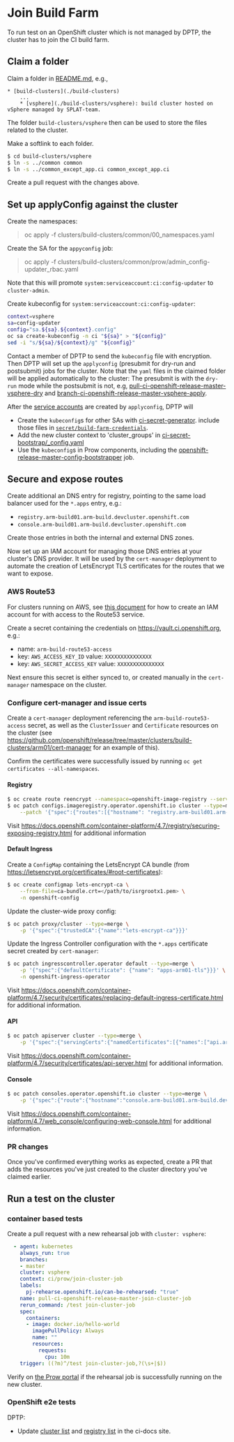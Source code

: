 # Join Build Farm

To run test on an OpenShift cluster which is not managed by DPTP, the cluster has to join the CI build farm.

## Claim a folder

Claim a folder in [README.md](../README.md), e.g.,

```
* [build-clusters](./build-clusters)
    ...
    * [vsphere](./build-clusters/vsphere): build cluster hosted on vSphere managed by SPLAT-team.
```

The folder `build-clusters/vsphere` then can be used to store the files related to the cluster.

Make a softlink to each folder.

```sh
$ cd build-clusters/vsphere
$ ln -s ../common common
$ ln -s ../common_except_app.ci common_except_app.ci
```

Create a pull request with the changes above.

## Set up applyConfig against the cluster

Create the namespaces:

> oc apply -f clusters/build-clusters/common/00_namespaces.yaml

Create the SA for the `appyconfig` job:

> oc apply -f clusters/build-clusters/common/prow/admin_config-updater_rbac.yaml

Note that this will promote `system:serviceaccount:ci:config-updater` to `cluster-admin`.

Create kubeconfig for `system:serviceaccount:ci:config-updater`:

```sh
context=vsphere
sa=config-updater
config="sa.${sa}.${context}.config"
oc sa create-kubeconfig -n ci "${sa}" > "${config}"
sed -i "s/${sa}/${context}/g" "${config}"
```

Contact a member of DPTP to send the `kubeconfig` file with encryption. Then DPTP will set up the `applyconfig` (presubmit for dry-run and postsubmit) jobs for the cluster. Note that the `yaml` files in the claimed folder will be applied automatically to the cluster: The presubmit is with the `dry-run` mode while the postsubmit is not, e.g, [pull-ci-openshift-release-master-vsphere-dry](https://github.com/openshift/release/blob/d3e0f9b333f74537376a8978d958b33b8b081733/ci-operator/jobs/openshift/release/openshift-release-master-presubmits.yaml#L778) and [branch-ci-openshift-release-master-vsphere-apply](https://github.com/openshift/release/blob/d3e0f9b333f74537376a8978d958b33b8b081733/ci-operator/jobs/openshift/release/openshift-release-master-postsubmits.yaml#L170).

After the [service accounts](./build-clusters/vsphere1/ci) are created by `applyconfig`, DPTP will
* Create the `kubeconfig`s for other SAs with [ci-secret-generator](https://github.com/openshift/release/blob/master/core-services/ci-secret-generator/_config.yaml). include those files in [`secret/build-farm-credentials`](https://github.com/openshift/release/blob/79e657752f6fae3367fcd70ed260bccf98e8a32c/core-services/ci-secret-bootstrap/_config.yaml#L1009-L1011).
* Add the new cluster context to 'cluster_groups' in [ci-secret-bootstrap/_config.yaml](https://github.com/openshift/release/blob/master/core-services/ci-secret-bootstrap/_config.yaml)
* Use the `kubeconfig`s in Prow components, including the [openshift-release-master-config-bootstrapper](https://github.com/openshift/release/blob/b2ee6d838506945347a620717f00205c40e80d9f/ci-operator/jobs/infra-periodics.yaml#L799) job.

## Secure and expose routes

Create additional an DNS entry for registry, pointing to the same load balancer used for the `*.apps` entry, e.g.:
- `registry.arm-build01.arm-build.devcluster.openshift.com`
- `console.arm-build01.arm-build.devcluster.openshift.com`

Create those entries in both the internal and external DNS zones.

Now set up an IAM account for managing those DNS entries at your cluster's DNS provider. It will be used by the `cert-manager` deployment to automate the creation of LetsEncrypt TLS certificates for the routes that we want to expose.

### AWS Route53

For clusters running on AWS, see [this document](https://cert-manager.io/docs/configuration/acme/dns01/route53/) for how to create an IAM account for with access to the Route53 service.

Create a secret containing the credentials on https://vault.ci.openshift.org, e.g.:
- name: `arm-build-route53-access`
- key: `AWS_ACCESS_KEY_ID`
  value: `XXXXXXXXXXXXXXX`
- key: `AWS_SECRET_ACCESS_KEY`
  value: `XXXXXXXXXXXXXXX`

Next ensure this secret is either synced to, or created manually in the `cert-manager` namespace on the cluster.

### Configure cert-manager and issue certs

Create a `cert-manager` deployment referencing the `arm-build-route53-access` secret, as well as the `ClusterIssuer` and `Certificate` resources on the cluster (see https://github.com/openshift/release/tree/master/clusters/build-clusters/arm01/cert-manager for an example of this).

Confirm the certificates were successfully issued by running `oc get certificates --all-namespaces`.

#### Registry

```sh
$ oc create route reencrypt --namespace=openshift-image-registry --service=image-registry --hostname='registry.arm-build01.arm-build.devcluster.openshift.com'
$ oc patch configs.imageregistry.operator.openshift.io cluster --type=merge \
    --patch '{"spec":{"routes":[{"hostname": "registry.arm-build01.arm-build.devcluster.openshift.com","name":"image-registry","secretName":"registry-arm01-tls"}]}}'
```

Visit https://docs.openshift.com/container-platform/4.7/registry/securing-exposing-registry.html for additional information

#### Default Ingress

Create a `ConfigMap` containing the LetsEncrypt CA bundle (from https://letsencrypt.org/certificates/#root-certificates):

```sh
$ oc create configmap lets-encrypt-ca \
    --from-file=ca-bundle.crt=</path/to/isrgrootx1.pem> \
    -n openshift-config
```

Update the cluster-wide proxy config:

```sh
$ oc patch proxy/cluster --type=merge \
    -p '{"spec":{"trustedCA":{"name":"lets-encrypt-ca"}}}'
```

Update the Ingress Controller configuration with the `*.apps` certificate secret created by `cert-manager`:

```sh
$ oc patch ingresscontroller.operator default --type=merge \
    -p '{"spec":{"defaultCertificate": {"name": "apps-arm01-tls"}}}' \
    -n openshift-ingress-operator
```

Visit https://docs.openshift.com/container-platform/4.7/security/certificates/replacing-default-ingress-certificate.html for additional information.

#### API

```sh
$ oc patch apiserver cluster --type=merge \
    -p '{"spec":{"servingCerts":{"namedCertificates":[{"names":["api.arm-build01.arm-build.devcluster.openshift.com"],"servingCertificate":{"name":"apiserver-arm01-tls"}}]}}}' 
```

Visit https://docs.openshift.com/container-platform/4.7/security/certificates/api-server.html for additional information.

#### Console

```sh
$ oc patch consoles.operator.openshift.io cluster --type=merge \
    -p '{"spec":{"route":{"hostname":"console.arm-build01.arm-build.devcluster.openshift.com","secret":{"name":"console-arm01-tls"}}}}'
```

Visit https://docs.openshift.com/container-platform/4.7/web_console/configuring-web-console.html for additional information.

### PR changes

Once you've confirmed everything works as expected, create a PR that adds the resources you've just created to the cluster directory you've claimed earlier.   

## Run a test on the cluster

### container based tests

Create a pull request with a new rehearsal job with `cluster: vsphere`:

```yaml
  - agent: kubernetes
    always_run: true
    branches:
    - master
    cluster: vsphere
    context: ci/prow/join-cluster-job
    labels:
      pj-rehearse.openshift.io/can-be-rehearsed: "true"
    name: pull-ci-openshift-release-master-join-cluster-job
    rerun_command: /test join-cluster-job
    spec:
      containers:
      - image: docker.io/hello-world
        imagePullPolicy: Always
        name: ""
        resources:
          requests:
            cpu: 10m
    trigger: ((?m)^/test join-cluster-job,?(\s+|$))
```

Verify on [the Prow portal](https://prow.ci.openshift.org/?job=rehearse-*-join-cluster-job) if the rehearsal job is successfully running on the new cluster.

### OpenShift e2e tests

DPTP:

* Update [cluster list](https://docs.ci.openshift.org/docs/getting-started/useful-links/#clusters) and [registry list](https://docs.ci.openshift.org/docs/how-tos/use-registries-in-build-farm/#summary-of-available-registries) in the ci-docs site.
